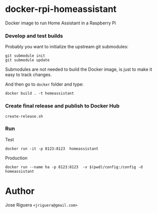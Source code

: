 # docker-rpi-homeassistant

Docker image to run Home Assistant in a Raspberry Pi


### Develop and test builds

Probably you want to initialize the upstream git submodules:

```
git submodule init
git submodule update
```

Submodules are not needed to build the Docker image, is just to
make it easy to track changes.

And then go to  `docker` folder and type:

```
docker build . -t homeassistant
```

### Create final release and publish to Docker Hub

```
create-release.sh
```


### Run

Test
```
docker run -it -p 8123:8123  homeassistant
```

Production

```
docker run --name ha -p 8123:8123  -v $(pwd)/config:/config -d homeassistant
```


# Author

Jose Riguera `<jriguera@gmail.com>`
